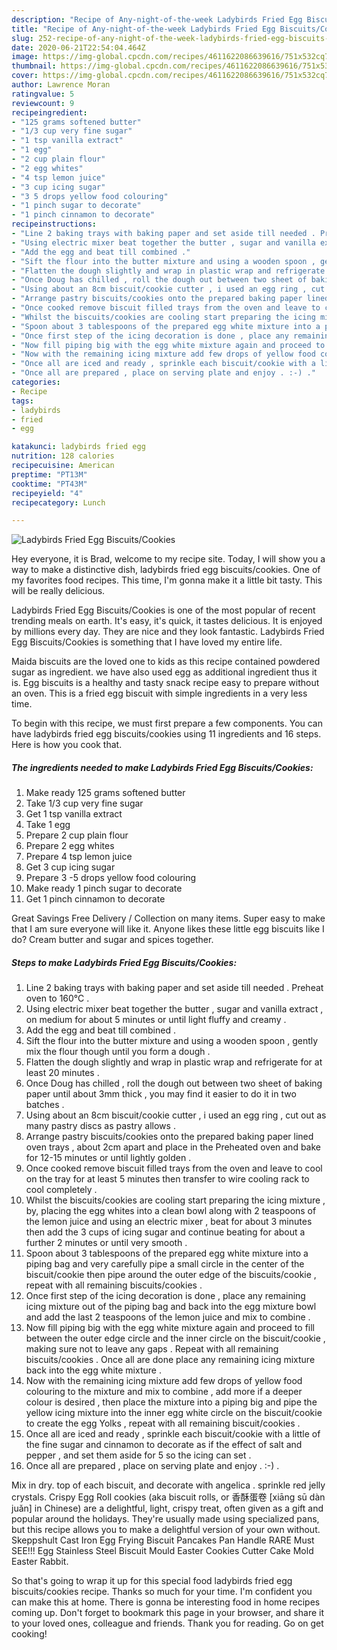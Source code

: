 ```yaml
---
description: "Recipe of Any-night-of-the-week Ladybirds Fried Egg Biscuits/Cookies"
title: "Recipe of Any-night-of-the-week Ladybirds Fried Egg Biscuits/Cookies"
slug: 252-recipe-of-any-night-of-the-week-ladybirds-fried-egg-biscuits-cookies
date: 2020-06-21T22:54:04.464Z
image: https://img-global.cpcdn.com/recipes/4611622086639616/751x532cq70/ladybirds-fried-egg-biscuitscookies-recipe-main-photo.jpg
thumbnail: https://img-global.cpcdn.com/recipes/4611622086639616/751x532cq70/ladybirds-fried-egg-biscuitscookies-recipe-main-photo.jpg
cover: https://img-global.cpcdn.com/recipes/4611622086639616/751x532cq70/ladybirds-fried-egg-biscuitscookies-recipe-main-photo.jpg
author: Lawrence Moran
ratingvalue: 5
reviewcount: 9
recipeingredient:
- "125 grams softened butter"
- "1/3 cup very fine sugar"
- "1 tsp vanilla extract"
- "1 egg"
- "2 cup plain flour"
- "2 egg whites"
- "4 tsp lemon juice"
- "3 cup icing sugar"
- "3 5 drops yellow food colouring"
- "1 pinch sugar to decorate"
- "1 pinch cinnamon to decorate"
recipeinstructions:
- "Line 2 baking trays with baking paper and set aside till needed . Preheat oven to 160°C ."
- "Using electric mixer beat together the butter , sugar and vanilla extract , on medium for about 5 minutes or until light fluffy and creamy ."
- "Add the egg and beat till combined ."
- "Sift the flour into the butter mixture and using a wooden spoon , gently mix the flour though until you form a dough ."
- "Flatten the dough slightly and wrap in plastic wrap and refrigerate for at least 20 minutes ."
- "Once Doug has chilled , roll the dough out between two sheet of baking paper until about 3mm thick , you may find it easier to do it in two batches ."
- "Using about an 8cm biscuit/cookie cutter , i used an egg ring , cut out as many pastry discs as pastry allows ."
- "Arrange pastry biscuits/cookies onto the prepared baking paper lined oven trays , about 2cm apart and place in the Preheated oven and bake for 12-15 minutes or until lightly golden ."
- "Once cooked remove biscuit filled trays from the oven and leave to cool on the tray for at least 5 minutes then transfer to wire cooling rack to cool completely ."
- "Whilst the biscuits/cookies are cooling start preparing the icing mixture , by, placing the egg whites into a clean bowl along with 2 teaspoons of the lemon juice and using an electric mixer , beat for about 3 minutes then add the 3 cups of icing sugar and continue beating for about a further 2 minutes or until very smooth ."
- "Spoon about 3 tablespoons of the prepared egg white mixture into a piping bag and very carefully pipe a small circle in the center of the biscuit/cookie then pipe around the outer edge of the biscuits/cookie , repeat with all remaining biscuits/cookies ."
- "Once first step of the icing decoration is done , place any remaining icing mixture out of the piping bag and back into the egg mixture bowl and add the last 2 teaspoons of the lemon juice and mix to combine ."
- "Now fill piping big with the egg white mixture again and proceed to fill between the outer edge circle and the inner circle on the biscuit/cookie , making sure not to leave any gaps . Repeat with all remaining biscuits/cookies . Once all are done place any remaining icing mixture back into the egg white mixture ."
- "Now with the remaining icing mixture add few drops of yellow food colouring to the mixture and mix to combine , add more if a deeper colour is desired , then place the mixture into a piping big and pipe the yellow icing mixture into the inner egg white circle on the biscuit/cookie to create the egg Yolks , repeat with all remaining biscuit/cookies ."
- "Once all are iced and ready , sprinkle each biscuit/cookie with a little of the fine sugar and cinnamon to decorate as if the effect of salt and pepper , and set them aside for 5 so the icing can set ."
- "Once all are prepared , place on serving plate and enjoy . :-) ."
categories:
- Recipe
tags:
- ladybirds
- fried
- egg

katakunci: ladybirds fried egg 
nutrition: 128 calories
recipecuisine: American
preptime: "PT13M"
cooktime: "PT43M"
recipeyield: "4"
recipecategory: Lunch

---
```



![Ladybirds Fried Egg Biscuits/Cookies](https://img-global.cpcdn.com/recipes/4611622086639616/751x532cq70/ladybirds-fried-egg-biscuitscookies-recipe-main-photo.jpg)

Hey everyone, it is Brad, welcome to my recipe site. Today, I will show you a way to make a distinctive dish, ladybirds fried egg biscuits/cookies. One of my favorites food recipes. This time, I'm gonna make it a little bit tasty. This will be really delicious.

Ladybirds Fried Egg Biscuits/Cookies is one of the most popular of recent trending meals on earth. It's easy, it's quick, it tastes delicious. It is enjoyed by millions every day. They are nice and they look fantastic. Ladybirds Fried Egg Biscuits/Cookies is something that I have loved my entire life.

Maida biscuits are the loved one to kids as this recipe contained powdered sugar as ingredient. we have also used egg as additional ingredient thus it is. Egg biscuits is a healthy and tasty snack recipe easy to prepare without an oven. This is a fried egg biscuit with simple ingredients in a very less time.


To begin with this recipe, we must first prepare a few components. You can have ladybirds fried egg biscuits/cookies using 11 ingredients and 16 steps. Here is how you cook that.

<!--inarticleads1-->

##### The ingredients needed to make Ladybirds Fried Egg Biscuits/Cookies:

1. Make ready 125 grams softened butter
1. Take 1/3 cup very fine sugar
1. Get 1 tsp vanilla extract
1. Take 1 egg
1. Prepare 2 cup plain flour
1. Prepare 2 egg whites
1. Prepare 4 tsp lemon juice
1. Get 3 cup icing sugar
1. Prepare 3 -5 drops yellow food colouring
1. Make ready 1 pinch sugar to decorate
1. Get 1 pinch cinnamon to decorate


Great Savings Free Delivery / Collection on many items. Super easy to make that I am sure everyone will like it. Anyone likes these little egg biscuits like I do? Cream butter and sugar and spices together. 

<!--inarticleads2-->

##### Steps to make Ladybirds Fried Egg Biscuits/Cookies:

1. Line 2 baking trays with baking paper and set aside till needed . Preheat oven to 160°C .
1. Using electric mixer beat together the butter , sugar and vanilla extract , on medium for about 5 minutes or until light fluffy and creamy .
1. Add the egg and beat till combined .
1. Sift the flour into the butter mixture and using a wooden spoon , gently mix the flour though until you form a dough .
1. Flatten the dough slightly and wrap in plastic wrap and refrigerate for at least 20 minutes .
1. Once Doug has chilled , roll the dough out between two sheet of baking paper until about 3mm thick , you may find it easier to do it in two batches .
1. Using about an 8cm biscuit/cookie cutter , i used an egg ring , cut out as many pastry discs as pastry allows .
1. Arrange pastry biscuits/cookies onto the prepared baking paper lined oven trays , about 2cm apart and place in the Preheated oven and bake for 12-15 minutes or until lightly golden .
1. Once cooked remove biscuit filled trays from the oven and leave to cool on the tray for at least 5 minutes then transfer to wire cooling rack to cool completely .
1. Whilst the biscuits/cookies are cooling start preparing the icing mixture , by, placing the egg whites into a clean bowl along with 2 teaspoons of the lemon juice and using an electric mixer , beat for about 3 minutes then add the 3 cups of icing sugar and continue beating for about a further 2 minutes or until very smooth .
1. Spoon about 3 tablespoons of the prepared egg white mixture into a piping bag and very carefully pipe a small circle in the center of the biscuit/cookie then pipe around the outer edge of the biscuits/cookie , repeat with all remaining biscuits/cookies .
1. Once first step of the icing decoration is done , place any remaining icing mixture out of the piping bag and back into the egg mixture bowl and add the last 2 teaspoons of the lemon juice and mix to combine .
1. Now fill piping big with the egg white mixture again and proceed to fill between the outer edge circle and the inner circle on the biscuit/cookie , making sure not to leave any gaps . Repeat with all remaining biscuits/cookies . Once all are done place any remaining icing mixture back into the egg white mixture .
1. Now with the remaining icing mixture add few drops of yellow food colouring to the mixture and mix to combine , add more if a deeper colour is desired , then place the mixture into a piping big and pipe the yellow icing mixture into the inner egg white circle on the biscuit/cookie to create the egg Yolks , repeat with all remaining biscuit/cookies .
1. Once all are iced and ready , sprinkle each biscuit/cookie with a little of the fine sugar and cinnamon to decorate as if the effect of salt and pepper , and set them aside for 5 so the icing can set .
1. Once all are prepared , place on serving plate and enjoy . :-) .


Mix in dry. top of each biscuit, and decorate with angelica . sprinkle red jelly crystals. Crispy Egg Roll cookies (aka biscuit rolls, or 香酥蛋卷 [xiāng sū dàn juǎn] in Chinese) are a delightful, light, crispy treat, often given as a gift and popular around the holidays. They&#39;re usually made using specialized pans, but this recipe allows you to make a delightful version of your own without. Skeppshult Cast Iron Egg Frying Biscuit Pancakes Pan Handle RARE Must SEE!!! Egg Stainless Steel Biscuit Mould Easter Cookies Cutter Cake Mold Easter Rabbit. 

So that's going to wrap it up for this special food ladybirds fried egg biscuits/cookies recipe. Thanks so much for your time. I'm confident you can make this at home. There is gonna be interesting food in home recipes coming up. Don't forget to bookmark this page in your browser, and share it to your loved ones, colleague and friends. Thank you for reading. Go on get cooking!
